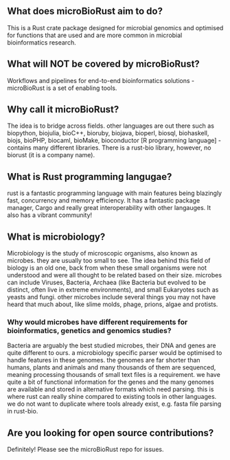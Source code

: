 <div style="display: flex; justify-content: flex-end;">
   <div style="text-align: center;">
   </div>
</div>

## What does microBioRust aim to do?
This is a Rust crate package designed for microbial genomics and optimised for functions that are used and are more common in microbial bioinformatics research.

## What will **NOT** be covered by microBioRust?
Workflows and pipelines for end-to-end bioinformatics solutions - microBioRust is a set of enabling tools.

## Why call it microBioRust?
The idea is to bridge across fields.  other languages are out there such as biopython, biojulia, bioC++, bioruby, biojava, bioperl, biosql, biohaskell, biojs, bioPHP, biocaml, bioMake, bioconductor [R programming language] - contains many different libraries.  There is a rust-bio library, however, no biorust (it is a company name).

## What is Rust programming langugae?
rust is a fantastic programming language with main features being blazingly fast, concurrency and memory efficiency.  It has a fantastic package manager, Cargo and really great interoperability with other langauges. It also has a vibrant community!

## What is microbiology?
Microbiology is the study of microscopic organisms, also known as microbes.  they are usually too small to see.
The idea behind this field of biology is an old one, back from when these small organisms were not understood and were all thought to be related based on their size.  microbes can include Viruses, Bacteria, Archaea (like Bacteria but evolved to be distinct, often live in extreme environments), and small Eukaryotes such as yeasts and fungi.  other microbes include several things you may not have heard that much about, like slime molds, phage, prions, algae and protists.

### Why would microbes have different requirements for bioinformatics, genetics and genomics studies?
Bacteria are arguably the best studied microbes, their DNA and genes are quite different to ours. a microbiology specific parser would be optimised to handle features in these genomes.  the genomes are far shorter than humans, plants and animals and many thousands of them are sequenced, meaning processing thousands of small text files is a requirement.  we have quite a bit of functional information for the genes and the many genomes are available and stored in alternative formats which need parsing.  this is where rust can really shine compared to existing tools in other languages.  we do not want to duplicate where tools already exist, e.g. fasta file parsing in rust-bio.

## Are you looking for open source contributions?
Definitely!  Please see the microBioRust repo for issues.




